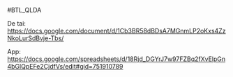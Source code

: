 

#BTL_QLDA

De tai: https://docs.google.com/document/d/1Cb3BR58dBDsA7MGnmLP2oKxs4ZzNkoLurSdBvje-Tbs/

App: https://docs.google.com/spreadsheets/d/18Rjd_DGYrJ7w97FZBq2fXvElpGn4bGlQpEFe2CjdfVs/edit#gid=751910789
